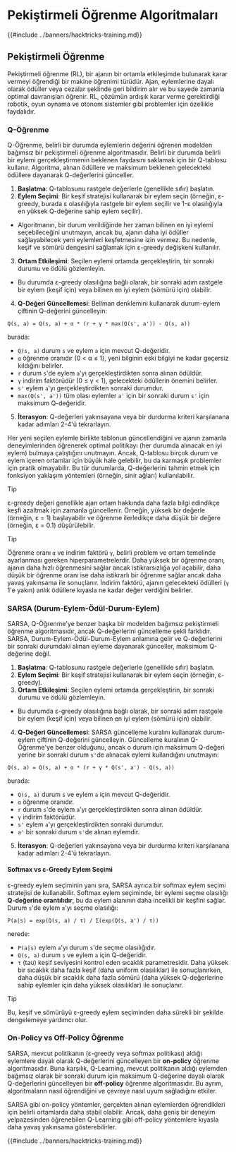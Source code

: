 # Pekiştirmeli Öğrenme Algoritmaları

{{#include ../banners/hacktricks-training.md}}

## Pekiştirmeli Öğrenme

Pekiştirmeli öğrenme (RL), bir ajanın bir ortamla etkileşimde bulunarak karar vermeyi öğrendiği bir makine öğrenimi türüdür. Ajan, eylemlerine dayalı olarak ödüller veya cezalar şeklinde geri bildirim alır ve bu sayede zamanla optimal davranışları öğrenir. RL, çözümün ardışık karar verme gerektirdiği robotik, oyun oynama ve otonom sistemler gibi problemler için özellikle faydalıdır.

### Q-Öğrenme

Q-Öğrenme, belirli bir durumda eylemlerin değerini öğrenen modelden bağımsız bir pekiştirmeli öğrenme algoritmasıdır. Belirli bir durumda belirli bir eylemi gerçekleştirmenin beklenen faydasını saklamak için bir Q-tablosu kullanır. Algoritma, alınan ödüllere ve maksimum beklenen gelecekteki ödüllere dayanarak Q-değerlerini günceller.
1. **Başlatma**: Q-tablosunu rastgele değerlerle (genellikle sıfır) başlatın.
2. **Eylem Seçimi**: Bir keşif stratejisi kullanarak bir eylem seçin (örneğin, ε-greedy, burada ε olasılığıyla rastgele bir eylem seçilir ve 1-ε olasılığıyla en yüksek Q-değerine sahip eylem seçilir).
- Algoritmanın, bir durum verildiğinde her zaman bilinen en iyi eylemi seçebileceğini unutmayın, ancak bu, ajanın daha iyi ödüller sağlayabilecek yeni eylemleri keşfetmesine izin vermez. Bu nedenle, keşif ve sömürü dengesini sağlamak için ε-greedy değişkeni kullanılır.
3. **Ortam Etkileşimi**: Seçilen eylemi ortamda gerçekleştirin, bir sonraki durumu ve ödülü gözlemleyin.
- Bu durumda ε-greedy olasılığına bağlı olarak, bir sonraki adım rastgele bir eylem (keşif için) veya bilinen en iyi eylem (sömürü için) olabilir.
4. **Q-Değeri Güncellemesi**: Bellman denklemini kullanarak durum-eylem çiftinin Q-değerini güncelleyin:
```plaintext
Q(s, a) = Q(s, a) + α * (r + γ * max(Q(s', a')) - Q(s, a))
```
burada:
- `Q(s, a)` durum `s` ve eylem `a` için mevcut Q-değeridir.
- `α` öğrenme oranıdır (0 < α ≤ 1), yeni bilginin eski bilgiyi ne kadar geçersiz kıldığını belirler.
- `r` durum `s`'de eylem `a`'yı gerçekleştirdikten sonra alınan ödüldür.
- `γ` indirim faktörüdür (0 ≤ γ < 1), gelecekteki ödüllerin önemini belirler.
- `s'` eylem `a`'yı gerçekleştirdikten sonraki durumdur.
- `max(Q(s', a'))` tüm olası eylemler `a'` için bir sonraki durum `s'` için maksimum Q-değeridir.
5. **İterasyon**: Q-değerleri yakınsayana veya bir durdurma kriteri karşılanana kadar adımları 2-4'ü tekrarlayın.

Her yeni seçilen eylemle birlikte tablonun güncellendiğini ve ajanın zamanla deneyimlerinden öğrenerek optimal politikayı (her durumda alınacak en iyi eylem) bulmaya çalıştığını unutmayın. Ancak, Q-tablosu birçok durum ve eylem içeren ortamlar için büyük hale gelebilir, bu da karmaşık problemler için pratik olmayabilir. Bu tür durumlarda, Q-değerlerini tahmin etmek için fonksiyon yaklaşım yöntemleri (örneğin, sinir ağları) kullanılabilir.

> [!TIP]
> ε-greedy değeri genellikle ajan ortam hakkında daha fazla bilgi edindikçe keşfi azaltmak için zamanla güncellenir. Örneğin, yüksek bir değerle (örneğin, ε = 1) başlayabilir ve öğrenme ilerledikçe daha düşük bir değere (örneğin, ε = 0.1) düşürülebilir.

> [!TIP]
> Öğrenme oranı `α` ve indirim faktörü `γ`, belirli problem ve ortam temelinde ayarlanması gereken hiperparametrelerdir. Daha yüksek bir öğrenme oranı, ajanın daha hızlı öğrenmesini sağlar ancak istikrarsızlığa yol açabilir, daha düşük bir öğrenme oranı ise daha istikrarlı bir öğrenme sağlar ancak daha yavaş yakınsama ile sonuçlanır. İndirim faktörü, ajanın gelecekteki ödülleri (`γ` 1'e yakın) anlık ödüllere kıyasla ne kadar değer verdiğini belirler.

### SARSA (Durum-Eylem-Ödül-Durum-Eylem)

SARSA, Q-Öğrenme'ye benzer başka bir modelden bağımsız pekiştirmeli öğrenme algoritmasıdır, ancak Q-değerlerini güncelleme şekli farklıdır. SARSA, Durum-Eylem-Ödül-Durum-Eylem anlamına gelir ve Q-değerlerini bir sonraki durumdaki alınan eyleme dayanarak günceller, maksimum Q-değerine değil.
1. **Başlatma**: Q-tablosunu rastgele değerlerle (genellikle sıfır) başlatın.
2. **Eylem Seçimi**: Bir keşif stratejisi kullanarak bir eylem seçin (örneğin, ε-greedy).
3. **Ortam Etkileşimi**: Seçilen eylemi ortamda gerçekleştirin, bir sonraki durumu ve ödülü gözlemleyin.
- Bu durumda ε-greedy olasılığına bağlı olarak, bir sonraki adım rastgele bir eylem (keşif için) veya bilinen en iyi eylem (sömürü için) olabilir.
4. **Q-Değeri Güncellemesi**: SARSA güncelleme kuralını kullanarak durum-eylem çiftinin Q-değerini güncelleyin. Güncelleme kuralının Q-Öğrenme'ye benzer olduğunu, ancak o durum için maksimum Q-değeri yerine bir sonraki durum `s'`de alınacak eylemi kullandığını unutmayın:
```plaintext
Q(s, a) = Q(s, a) + α * (r + γ * Q(s', a') - Q(s, a))
```
burada:
- `Q(s, a)` durum `s` ve eylem `a` için mevcut Q-değeridir.
- `α` öğrenme oranıdır.
- `r` durum `s`'de eylem `a`'yı gerçekleştirdikten sonra alınan ödüldür.
- `γ` indirim faktörüdür.
- `s'` eylem `a`'yı gerçekleştirdikten sonraki durumdur.
- `a'` bir sonraki durum `s'`de alınan eylemdir.
5. **İterasyon**: Q-değerleri yakınsayana veya bir durdurma kriteri karşılanana kadar adımları 2-4'ü tekrarlayın.

#### Softmax vs ε-Greedy Eylem Seçimi

ε-greedy eylem seçiminin yanı sıra, SARSA ayrıca bir softmax eylem seçimi stratejisi de kullanabilir. Softmax eylem seçiminde, bir eylemi seçme olasılığı **Q-değerine orantılıdır**, bu da eylem alanının daha incelikli bir keşfini sağlar. Durum `s`'de eylem `a`'yı seçme olasılığı:
```plaintext
P(a|s) = exp(Q(s, a) / τ) / Σ(exp(Q(s, a') / τ))
```
nerede:
- `P(a|s)` eylem `a`'yı durum `s`'de seçme olasılığıdır.
- `Q(s, a)` durum `s` ve eylem `a` için Q-değeridir.
- `τ` (tau) keşif seviyesini kontrol eden sıcaklık parametresidir. Daha yüksek bir sıcaklık daha fazla keşif (daha uniform olasılıklar) ile sonuçlanırken, daha düşük bir sıcaklık daha fazla sömürü (daha yüksek Q-değerlerine sahip eylemler için daha yüksek olasılıklar) ile sonuçlanır.

> [!TIP]
> Bu, keşif ve sömürüyü ε-greedy eylem seçiminden daha sürekli bir şekilde dengelemeye yardımcı olur.

### On-Policy vs Off-Policy Öğrenme

SARSA, mevcut politikanın (ε-greedy veya softmax politikası) aldığı eylemlere dayalı olarak Q-değerlerini güncelleyen bir **on-policy** öğrenme algoritmasıdır. Buna karşılık, Q-Learning, mevcut politikanın aldığı eylemden bağımsız olarak bir sonraki durum için maksimum Q-değerine dayalı olarak Q-değerlerini güncelleyen bir **off-policy** öğrenme algoritmasıdır. Bu ayrım, algoritmaların nasıl öğrendiğini ve çevreye nasıl uyum sağladığını etkiler.

SARSA gibi on-policy yöntemler, gerçekten alınan eylemlerden öğrendikleri için belirli ortamlarda daha stabil olabilir. Ancak, daha geniş bir deneyim yelpazesinden öğrenebilen Q-Learning gibi off-policy yöntemlere kıyasla daha yavaş yakınsama gösterebilirler.

{{#include ../banners/hacktricks-training.md}}
